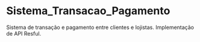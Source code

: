 # Sistema_Transacao_Pagamento
Sistema de transação e pagamento entre clientes e lojistas. Implementação de API Resful.
